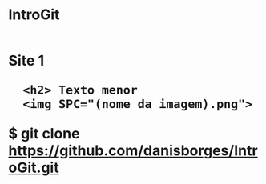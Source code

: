 # IntroGit
<html>
  <meta charset "utf-8"> 
  <head>
    <img SPC="(nome da imagem).png">
    <h1> Site 1  
  
  <head>
  <body>
    
      <h2> Texto menor
      <img SPC="(nome da imagem).png">  
  
  <body>
<html>

$ git clone https://github.com/danisborges/IntroGit.git
